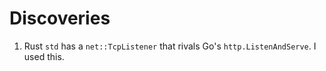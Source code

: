 # Discoveries
1. Rust `std` has a `net::TcpListener` that rivals Go's `http.ListenAndServe`. I used this.
